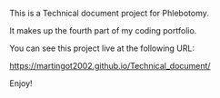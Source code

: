 This is a Technical document project for Phlebotomy.

It makes up the fourth part of my coding portfolio.

You can see this project live at the following URL:

https://martingot2002.github.io/Technical_document/

Enjoy!
